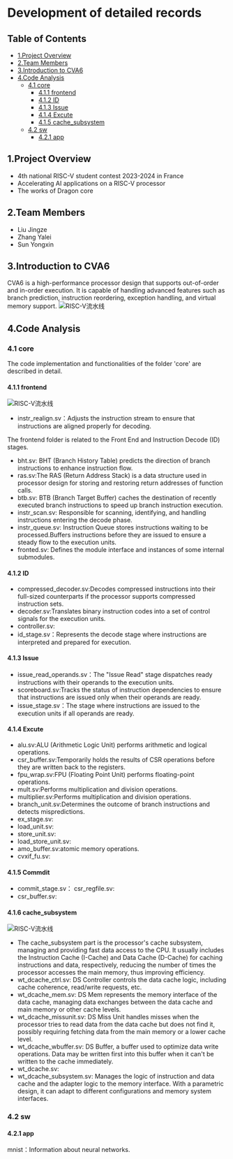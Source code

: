 # Development of detailed records

## Table of Contents
- [1.Project Overview](#1project-overview)
- [2.Team Members](#2team-members)
- [3.Introduction to CVA6](#3introduction-to-cva6)
- [4.Code Analysis](#4code-analysis)
  - [4.1 core](#41-core)
    - [4.1.1 frontend ](#411-frontend)
    - [4.1.2 ID](#412-id)
    - [4.1.3 Issue](#413-issue)
    - [4.1.4 Excute](#414-excute)  
    - [4.1.5 cache_subsystem](#415-cache_subsystem)
  - [4.2 sw](#42-sw)
    - [4.2.1 app](#421-app)

## 1.Project Overview
- 4th national RISC-V student contest 2023-2024 in France
- Accelerating AI applications on a RISC-V processor
- The works of Dragon core

## 2.Team Members
- Liu Jingze  
- Zhang Yalei  
- Sun Yongxin  

## 3.Introduction to CVA6
CVA6 is a high-performance processor design that supports out-of-order and in-order execution. It is capable of handling advanced features such as branch prediction, instruction reordering, exception handling, and virtual memory support.
![RISC-V流水线](images/image1.png "流水线")


## 4.Code Analysis

### 4.1 core
The code implementation and functionalities of the folder 'core' are described in detail.

#### 4.1.1 frontend 
![RISC-V流水线](images/image2.jpeg "流水线")
- instr_realign.sv：Adjusts the instruction stream to ensure that instructions are aligned properly for decoding.  

The frontend folder is related to the Front End and Instruction Decode (ID) stages.
- bht.sv: BHT (Branch History Table) predicts the direction of branch instructions to enhance instruction flow.
- ras.sv:The RAS (Return Address Stack) is a data structure used in processor design for storing and restoring return addresses of function calls.
- btb.sv: BTB (Branch Target Buffer) caches the destination of recently executed branch instructions to speed up branch instruction execution.
- instr_scan.sv: Responsible for scanning, identifying, and handling instructions entering the decode phase.
- instr_queue.sv: Instruction Queue stores instructions waiting to be processed.Buffers instructions before they are issued to ensure a steady flow to the execution units.
- fronted.sv: Defines the module interface and instances of some internal submodules.

#### 4.1.2 ID
- compressed_decoder.sv:Decodes compressed instructions into their full-sized counterparts if the processor supports compressed instruction sets.
- decoder.sv:Translates binary instruction codes into a set of control signals for the execution units.
- controller.sv:
- id_stage.sv：Represents the decode stage where instructions are interpreted and prepared for execution.

#### 4.1.3 Issue
- issue_read_operands.sv：The "Issue Read" stage dispatches ready instructions with their operands to the execution units.
- scoreboard.sv:Tracks the status of instruction dependencies to ensure that instructions are issued only when their operands are ready.
- issue_stage.sv：The stage where instructions are issued to the execution units if all operands are ready.

#### 4.1.4 Excute
- alu.sv:ALU (Arithmetic Logic Unit) performs arithmetic and logical operations.
- csr_buffer.sv:Temporarily holds the results of CSR operations before they are written back to the registers.
- fpu_wrap.sv:FPU (Floating Point Unit) performs floating-point operations.
- mult.sv:Performs multiplication and division operations.
- multiplier.sv:Performs multiplication and division operations.
- branch_unit.sv:Determines the outcome of branch instructions and detects mispredictions.
- ex_stage.sv:
- load_unit.sv:
- store_unit.sv:
- load_store_unit.sv:
- amo_buffer.sv:atomic memory operations.
- cvxif_fu.sv:

#### 4.1.5 Commdit
- commit_stage.sv：
csr_regfile.sv:
- csr_buffer.sv:

#### 4.1.6 cache_subsystem
![RISC-V流水线](images/image3.jpeg "流水线")

- The cache_subsystem part is the processor's cache subsystem, managing and providing fast data access to the CPU. It usually includes the Instruction Cache (I-Cache) and Data Cache (D-Cache) for caching instructions and data, respectively, reducing the number of times the processor accesses the main memory, thus improving efficiency.
- wt_dcache_ctrl.sv: DS Controller controls the data cache logic, including cache coherence, read/write requests, etc.
- wt_dcache_mem.sv: DS Mem represents the memory interface of the data cache, managing data exchanges between the data cache and main memory or other cache levels.
- wt_dcache_missunit.sv: DS Miss Unit handles misses when the processor tries to read data from the data cache but does not find it, possibly requiring fetching data from the main memory or a lower cache level.
- wt_dcache_wbuffer.sv: DS Buffer, a buffer used to optimize data write operations. Data may be written first into this buffer when it can't be written to the cache immediately.
- wt_dcache.sv:
- wt_dcache_subsystem.sv: Manages the logic of instruction and data cache and the adapter logic to the memory interface. With a parametric design, it can adapt to different configurations and memory system interfaces.


### 4.2 sw
#### 4.2.1 app
mnist：Information about neural networks.
